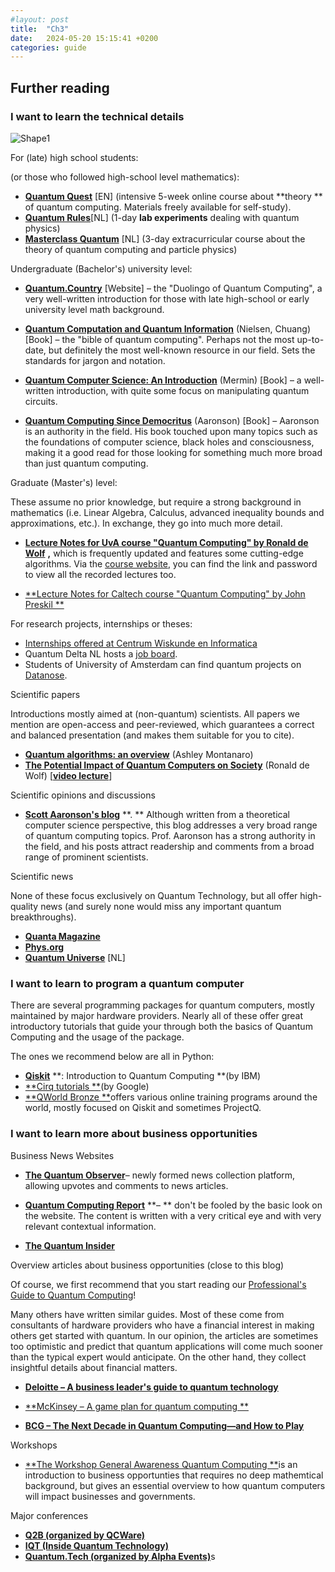 ```yaml
---
#layout: post
title:  "Ch3"
date:   2024-05-20 15:15:41 +0200
categories: guide 
---
```


## Further reading

### I want to learn the technical details

![Shape1](RackMultipart20240520-1-nfb940_html_685e0b4ca47066cc.gif)

For (late) high school students:

(or those who followed high-school level mathematics):

- [**Quantum Quest**](http://new.quantum-quest.nl/) [EN] (intensive 5-week online course about  **theory ** of quantum computing. Materials freely available for self-study).
- [**Quantum Rules**](http://new.quantumrules.nl/)[NL] (1-day  **lab experiments**  dealing with quantum physics)
- [**Masterclass Quantum**](https://www.betapartners.nl/masterclass-quantum2022/) [NL] (3-day extracurricular course about the theory of quantum computing and particle physics)

Undergraduate (Bachelor's) university level:

- [**Quantum.Country**](https://quantum.country/qcvc) [Website] – the "Duolingo of Quantum Computing", a very well-written introduction for those with late high-school or early university level math background.
- [**Quantum Computation and Quantum Information**](https://en.wikipedia.org/wiki/Quantum_Computation_and_Quantum_Information) (Nielsen, Chuang) [Book] – the "bible of quantum computing". Perhaps not the most up-to-date, but definitely the most well-known resource in our field. Sets the standards for jargon and notation.

- [**Quantum Computer Science: An Introduction**](https://www.cambridge.org/core/books/quantum-computer-science/66462590D10C8010017CF1D7C45708D7) (Mermin) [Book] – a well-written introduction, with quite some focus on manipulating quantum circuits.
- [**Quantum Computing Since Democritus**](https://en.wikipedia.org/wiki/Quantum_Computing_Since_Democritus) (Aaronson) [Book] – Aaronson is an authority in the field. His book touched upon many topics such as the foundations of computer science, black holes and consciousness, making it a good read for those looking for something much more broad than just quantum computing.

Graduate (Master's) level:

These assume no prior knowledge, but require a strong background in mathematics (i.e. Linear Algebra, Calculus, advanced inequality bounds and approximations, etc.). In exchange, they go into much more detail.

- [**Lecture Notes for UvA course "Quantum Computing" by Ronald de Wolf**](https://arxiv.org/abs/1907.09415) **,**  which is frequently updated and features some cutting-edge algorithms. Via the [course website](https://homepages.cwi.nl/~rdewolf/qc22.html), you can find the link and password to view all the recorded lectures too.

- [**Lecture Notes for Caltech course "Quantum Computing" by John Preskil **](http://theory.caltech.edu/~preskill/ph229/)

For research projects, internships or theses:

- [Internships offered at Centrum Wiskunde en Informatica](https://www.cwi.nl/jobs/traineeships/current-master-projects)
- Quantum Delta NL hosts a [job board](https://jobs.quantumdelta.nl/jobs).
- Students of University of Amsterdam can find quantum projects on [Datanose](https://datanose.nl/).

Scientific papers

Introductions mostly aimed at (non-quantum) scientists. All papers we mention are open-access and peer-reviewed, which guarantees a correct and balanced presentation (and makes them suitable for you to cite).

- [**Quantum algorithms: an overview**](https://www.nature.com/articles/npjqi201523) (Ashley Montanaro)
- [**The Potential Impact of Quantum Computers on Society**](https://arxiv.org/abs/1712.05380) (Ronald de Wolf) [[**video lecture**](https://www.youtube.com/watch?v=ych-yB9QP_A)]

Scientific opinions and discussions

- [**Scott Aaronson's blog**](https://scottaaronson.com/blog) **. ** Although written from a theoretical computer science perspective, this blog addresses a very broad range of quantum computing topics. Prof. Aaronson has a strong authority in the field, and his posts attract readership and comments from a broad range of prominent scientists.

Scientific news

None of these focus exclusively on Quantum Technology, but all offer high-quality news (and surely none would miss any important quantum breakthroughs).

- [**Quanta Magazine**](https://www.quantamagazine.org/)
- [**Phys.org**](https://phys.org/)
- [**Quantum Universe**](https://new.quantumuniverse.nl/) [NL]

### I want to learn to program a quantum computer

There are several programming packages for quantum computers, mostly maintained by major hardware providers. Nearly all of these offer great introductory tutorials that guide your through both the basics of Quantum Computing and the usage of the package.

The ones we recommend below are all in Python:

- [**Qiskit**](https://learn.qiskit.org/course/introduction/why-quantum-computing) **: Introduction to Quantum Computing **(by IBM)
- [**Cirq tutorials **](https://quantumai.google/cirq/start)(by Google)
- [**QWorld Bronze **](https://qworld.net/workshop-bronze/)offers various online training programs around the world, mostly focused on Qiskit and sometimes ProjectQ.

### I want to learn more about business opportunities

Business News Websites

- [**The Quantum Observer**](https://quantumobserver.eu/)– newly formed news collection platform, allowing upvotes and comments to news articles.

- [**Quantum Computing Report**](https://quantumcomputingreport.com/news/) **– ** don't be fooled by the basic look on the website. The content is written with a very critical eye and with very relevant contextual information.

- [**The Quantum Insider**](https://thequantuminsider.com/)

Overview articles about business opportunities (close to this blog)

Of course, we first recommend that you start reading our [Professional's Guide to Quantum Computing](https://new.quantum.amsterdam/preface-a-professionals-guide-to-quantum-technology/)!

Many others have written similar guides. Most of these come from consultants of hardware providers who have a financial interest in making others get started with quantum. In our opinion, the articles are sometimes too optimistic and predict that quantum applications will come much sooner than the typical expert would anticipate. On the other hand, they collect insightful details about financial matters.

- [**Deloitte – A business leader's guide to quantum technology**](https://www2.deloitte.com/us/en/insights/topics/innovation/quantum-computing-business-applications.html)

- [**McKinsey – A game plan for quantum computing **](https://www.mckinsey.com/business-functions/mckinsey-digital/our-insights/a-game-plan-for-quantum-computing)

- [**BCG – The Next Decade in Quantum Computing—and How to Play**](https://www.bcg.com/publications/2018/next-decade-quantum-computing-how-play)

Workshops

- [**The Workshop General Awareness Quantum Computing **](https://new.quantum.amsterdam/education/education-workshops/)is an introduction to business opportunties that requires no deep mathemtical background, but gives an essential overview to how quantum computers will impact businesses and governments.

Major conferences

- [**Q2B (organized by QCWare)**](https://q2b.qcware.com/)
- [**IQT (Inside Quantum Technology)**](http://iqtevent.com/)
- [**Quantum.Tech (organized by Alpha Events)**](https://new.quantumtechdigital.co.uk/)s